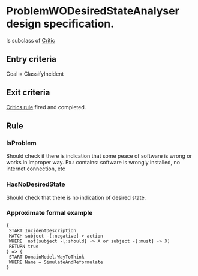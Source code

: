 # ProblemWODesiredStateAnalyser design specification.

Is subclass of [Critic](critics.md)

## Entry criteria

Goal = ClassifyIncident

## Exit criteria

[Critics rule](critics.md#rule) fired and completed.

## Rule

### IsProblem
Should check if there is indication that some peace of software is wrong or works in improper way.
Ex.: contains: software is wrongly installed, no internet connection, etc

### HasNoDesiredState
Should check that there is no indication of desired state.


### Approximate formal example
```
{
 START IncidentDescription
 MATCH subject -[:negative]-> action
 WHERE  not(subject -[:should] -> X or subject -[:must] -> X)
 RETURN true
} => {
 START DomainModel.WayToThink
 WHERE Name = SimulateAndReformulate
}
```
